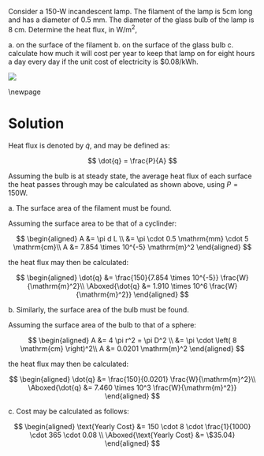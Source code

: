 Consider a 150-W incandescent lamp.
The filament of the lamp is $5 \mathrm{cm}$ long and has a diameter of $0.5 \mathrm{~mm} .$ The diameter of the glass bulb of the lamp is $8 \mathrm{~cm} .$ Determine the heat flux, in $\mathrm{W} / \mathrm{m}^{2}$,

a. on the surface of the filament
b. on the surface of the glass bulb
c. calculate how much it will cost per year to keep that lamp on for eight hours a day every day if the unit cost of electricity is $\$ 0.08 / \mathrm{kWh}$.

![](https://cdn.mathpix.com/snip/images/XZuU6cK4188ybXRV1NrbatL6ELKEduO1hsRV2X47uW4.original.fullsize.png)

\newpage

# Solution

Heat flux is denoted by $\dot{q}$, and may be defined as:

$$
\dot{q} = \frac{P}{A}
$$

Assuming the bulb is at steady state, the average heat flux of each surface the heat passes through may be calculated as shown above, using $P=150\mathrm{W}$.

a.  The surface area of the filament must be found.

Assuming the surface area to be that of a cyclinder:

$$
\begin{aligned}
    A &= \pi d  L \\
    &= \pi \cdot 0.5 \mathrm{mm} \cdot 5 \mathrm{cm}\\
    A &= 7.854 \times 10^{-5} \mathrm{m}^2
\end{aligned}
$$

the heat flux may then be calculated:

$$
\begin{aligned}
    \dot{q} &= \frac{150}{7.854 \times 10^{-5}} \frac{W}{\mathrm{m}^2}\\
    \Aboxed{\dot{q} &= 1.910 \times 10^6 \frac{W}{\mathrm{m}^2}}
\end{aligned}
$$

b.  Similarly, the surface area of the bulb must be found.

Assuming the surface area of the bulb to that of a sphere:

$$
\begin{aligned}
    A &= 4 \pi r^2 = \pi D^2 \\
    &= \pi \cdot \left( 8 \mathrm{cm} \right)^2\\
    A &= 0.0201 \mathrm{m}^2
\end{aligned}
$$

the heat flux may then be calculated:

$$
\begin{aligned}
    \dot{q} &= \frac{150}{0.0201} \frac{W}{\mathrm{m}^2}\\
    \Aboxed{\dot{q} &= 7.460 \times 10^3 \frac{W}{\mathrm{m}^2}}
\end{aligned}
$$

c.  Cost may be calculated as follows:

$$
\begin{aligned}
    \text{Yearly Cost} &= 150 \cdot 8 \cdot \frac{1}{1000} \cdot 365 \cdot 0.08 \\
    \Aboxed{\text{Yearly Cost} &= \$35.04}
\end{aligned}
$$